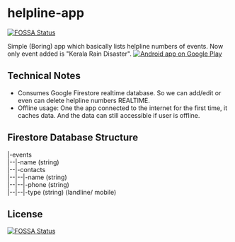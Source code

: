 # helpline-app
[![FOSSA Status](https://app.fossa.io/api/projects/git%2Bgithub.com%2FAbhith%2Fhelpline-app.svg?type=shield)](https://app.fossa.io/projects/git%2Bgithub.com%2FAbhith%2Fhelpline-app?ref=badge_shield)

Simple (Boring) app which basically lists helpline numbers of events. Now only event added is "Kerala Rain Disaster".
<a href="https://play.google.com/store/apps/details?id=net.abhith.helplineapp">
  <img alt="Android app on Google Play"
       src="https://developer.android.com/images/brand/en_app_rgb_wo_45.png" />
</a>

## Technical Notes
- Consumes Google Firestore realtime database. So we can add/edit or even can delete helpline numbers REALTIME. 
- Offline usage: One the app connected to the internet for the first time, it caches data. 
And the data can still accessible if user is offline.

## Firestore Database Structure

|-events  
|--|-name (string)  
|--|-contacts  
|--|--|-name (string)  
|--|--|-phone (string)  
|--|--|-type (string) (landline/ mobile)  



## License
[![FOSSA Status](https://app.fossa.io/api/projects/git%2Bgithub.com%2FAbhith%2Fhelpline-app.svg?type=large)](https://app.fossa.io/projects/git%2Bgithub.com%2FAbhith%2Fhelpline-app?ref=badge_large)